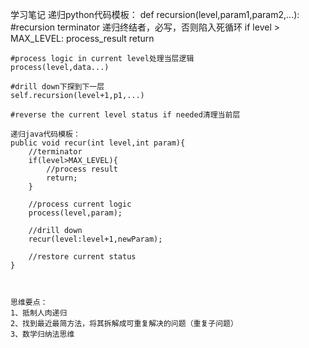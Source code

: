学习笔记
递归python代码模板：
def recursion(level,param1,param2,...):
	#recursion terminator 递归终结者，必写，否则陷入死循环
	if level > MAX_LEVEL:
	process_result
	return

	#process logic in current level处理当层逻辑
	process(level,data...)

	#drill down下探到下一层
	self.recursion(level+1,p1,...)

	#reverse the current level status if needed清理当前层

	递归java代码模板：
	public void recur(int level,int param){
		//terminator
		if(level>MAX_LEVEL){
			//process result
			return;
		}

		//process current logic
		process(level,param);

		//drill down
		recur(level:level+1,newParam);

		//restore current status
	}



	思维要点：
	1、抵制人肉递归
	2、找到最近最简方法，将其拆解成可重复解决的问题（重复子问题）
	3、数学归纳法思维


	